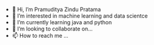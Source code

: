 - 👋 Hi, I’m Pramuditya Zindu Pratama
- 👀 I’m interested in machine learning and data scientce
- 🌱 I’m currently learning java and python
- 💞️ I’m looking to collaborate on...
- 📫 How to reach me ...

<!---
zinduprtm/zinduprtm is a ✨ special ✨ repository because its `README.md` (this file) appears on your GitHub profile.
You can click the Preview link to take a look at your changes.
--->
